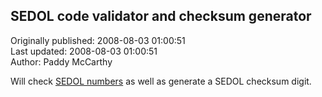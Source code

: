 ## SEDOL code validator and checksum generator  
Originally published: 2008-08-03 01:00:51  
Last updated: 2008-08-03 01:00:51  
Author: Paddy McCarthy  
  
Will check [SEDOL numbers](http://www.londonstockexchange.com/NR/rdonlyres/52511C77-4BF3-43E5-A4AF-F86C871EA7C1/0/SMFTechnicalSpecificationV6Clean.doc) as well as generate a SEDOL checksum digit.
